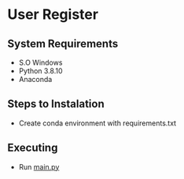# User Register
## System Requirements
- S.O Windows
- Python 3.8.10
- Anaconda

## Steps to Instalation
- Create conda environment with requirements.txt

## Executing
- Run [main.py]

[//]:#
[main.py]: <https://github.com/JandersonLiraUEA/user_register/blob/main/main.py>
